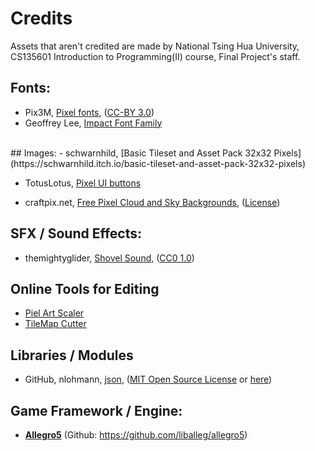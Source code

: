 # Credits
Assets that aren't credited are made by National Tsing Hua University, CS135601 Introduction to Programming(II) course, Final Project's staff.

## Fonts: 
- Pix3M, [Pixel fonts](https://opengameart.org/content/pixel-fonts-by-pix3m), ([CC-BY 3.0](https://creativecommons.org/licenses/by/3.0/))
- Geoffrey Lee, [Impact Font Family](https://font.download/font/impact) 
<br>
## Images:
- schwarnhild, [Basic Tileset and Asset Pack 32x32 Pixels](https://schwarnhild.itch.io/basic-tileset-and-asset-pack-32x32-pixels)<br>

- TotusLotus, [Pixel UI buttons](https://totuslotus.itch.io/pixel-ui-buttons)<br>

- craftpix.net, [Free Pixel Cloud and Sky Backgrounds](https://free-game-assets.itch.io/free-pixel-art-cloud-and-sky-backgrounds?download), ([License](https://craftpix.net/file-licenses/))

## SFX / Sound Effects:
- themightyglider, [Shovel Sound](https://opengameart.org/content/shovel-sound), ([CC0 1.0](https://creativecommons.org/publicdomain/zero/1.0/))

## Online Tools for Editing
- [Piel Art Scaler](https://lospec.com/pixel-art-scaler/)
- [TileMap Cutter](https://ezgif.com/)

## Libraries / Modules
- GitHub, nlohmann, [json](https://github.com/nlohmann/json), ([MIT Open Source License](https://opensource.org/license/mit/) or [here](https://github.com/nlohmann/json/blob/develop/LICENSE.MIT))

## Game Framework / Engine: 
- **[Allegro5](https://liballeg.org/a5docs/trunk/)** (Github: <https://github.com/liballeg/allegro5>)
